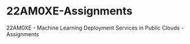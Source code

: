 # 22AM0XE-Assignments
22AM0XE - Machine Learning Deployment Services in Public Clouds - Assignments
